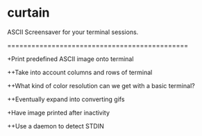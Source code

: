 # curtain
ASCII Screensaver for your terminal sessions.

=============================================

+Print predefined ASCII image onto terminal

  ++Take into account columns and rows of terminal
  
  ++What kind of color resolution can we get with a basic terminal?
  
  ++Eventually expand into converting gifs 
  
+Have image printed after inactivity

  ++Use a daemon to detect STDIN
  
